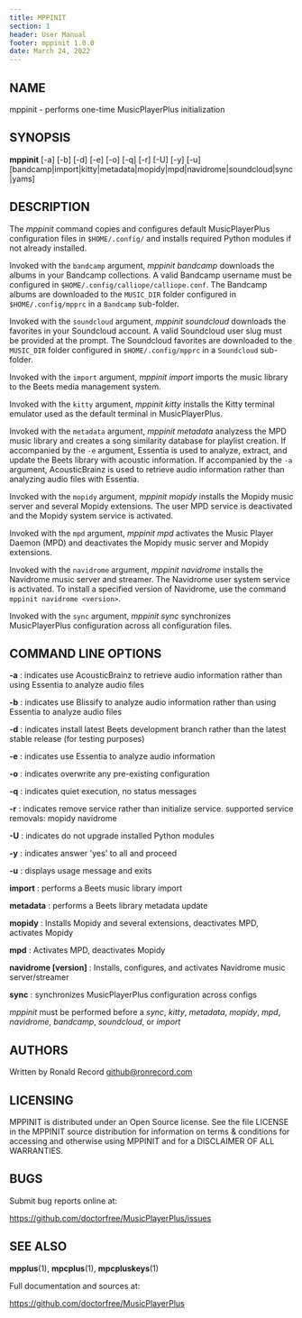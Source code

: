 ```yaml
---
title: MPPINIT
section: 1
header: User Manual
footer: mppinit 1.0.0
date: March 24, 2022
---
```

## NAME
mppinit - performs one-time MusicPlayerPlus initialization

## SYNOPSIS
**mppinit** [-a] [-b] [-d] [-e] [-o] [-q] [-r] [-U] [-y] [-u] [bandcamp|import|kitty|metadata|mopidy|mpd|navidrome|soundcloud|sync|yams]

## DESCRIPTION
The *mppinit* command copies and configures default MusicPlayerPlus
configuration files in `$HOME/.config/` and installs required Python
modules if not already installed.

Invoked with the `bandcamp` argument, *mppinit bandcamp* downloads the
albums in your Bandcamp collections. A valid Bandcamp username must be
configured in `$HOME/.config/calliope/calliope.conf`. The Bandcamp albums
are downloaded to the `MUSIC_DIR` folder configured in
`$HOME/.config/mpprc` in a `Bandcamp` sub-folder.

Invoked with the `soundcloud` argument, *mppinit soundcloud* downloads the
favorites in your Soundcloud account. A valid Soundcloud user slug must be
provided at the prompt. The Soundcloud favorites are downloaded to the
`MUSIC_DIR` folder configured in `$HOME/.config/mpprc`
in a `Soundcloud` sub-folder.

Invoked with the `import` argument, *mppinit import* imports the music
library to the Beets media management system.

Invoked with the `kitty` argument, *mppinit kitty* installs the Kitty
terminal emulator used as the default terminal in MusicPlayerPlus.

Invoked with the `metadata` argument, *mppinit metadata* analyzess the
MPD music library and creates a song similarity database for playlist
creation. If accompanied by the `-e` argument, Essentia is used to
analyze, extract, and update the Beets library with acoustic information.
If accompanied by the `-a` argument, AcousticBrainz is used to retrieve
audio information rather than analyzing audio files with Essentia.

Invoked with the `mopidy` argument, *mppinit mopidy* installs the Mopidy
music server and several Mopidy extensions. The user MPD service is
deactivated and the Mopidy system service is activated.

Invoked with the `mpd` argument, *mppinit mpd* activates the Music Player
Daemon (MPD) and deactivates the Mopidy music server and Mopidy extensions.

Invoked with the `navidrome` argument, *mppinit navidrome* installs the
Navidrome music server and streamer. The Navidrome user system service
is activated. To install a specified version of Navidrome, use the command
`mppinit navidrome <version>`.

Invoked with the `sync` argument, *mppinit sync* synchronizes
MusicPlayerPlus configuration across all configuration files.

## COMMAND LINE OPTIONS

**-a**
: indicates use AcousticBrainz to retrieve audio information rather than using Essentia to analyze audio files

**-b**
: indicates use Blissify to analyze audio information rather than using Essentia to analyze audio files

**-d**
: indicates install latest Beets development branch rather than the latest stable release (for testing purposes)

**-e**
: indicates use Essentia to analyze audio information

**-o**
: indicates overwrite any pre-existing configuration

**-q**
: indicates quiet execution, no status messages

**-r**
: indicates remove service rather than initialize service. supported service removals: mopidy navidrome

**-U**
: indicates do not upgrade installed Python modules

**-y**
: indicates answer 'yes' to all and proceed

**-u**
: displays usage message and exits

**import**
: performs a Beets music library import

**metadata**
: performs a Beets library metadata update

**mopidy**
: Installs Mopidy and several extensions, deactivates MPD, activates Mopidy

**mpd**
: Activates MPD, deactivates Mopidy

**navidrome [version]**
: Installs, configures, and activates Navidrome music server/streamer

**sync**
: synchronizes MusicPlayerPlus configuration across configs

*mppinit* must be performed before a *sync*, *kitty*, *metadata*, *mopidy*, *mpd*, *navidrome*, *bandcamp*, *soundcloud*, or *import*

## AUTHORS
Written by Ronald Record github@ronrecord.com

## LICENSING
MPPINIT is distributed under an Open Source license.
See the file LICENSE in the MPPINIT source distribution
for information on terms &amp; conditions for accessing and
otherwise using MPPINIT and for a DISCLAIMER OF ALL WARRANTIES.

## BUGS
Submit bug reports online at:

https://github.com/doctorfree/MusicPlayerPlus/issues

## SEE ALSO
**mpplus**(1), **mpcplus**(1), **mpcpluskeys**(1)

Full documentation and sources at:

https://github.com/doctorfree/MusicPlayerPlus
